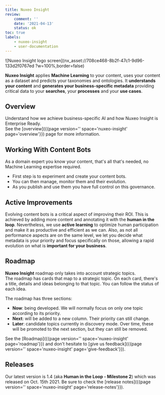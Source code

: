 ```yaml
---
title: Nuxeo Insight
review:
    comment: ''
    date: '2021-04-13'
    status: ok
toc: true
labels:
    - nuxeo-insight
    - user-documentation
---
```


![Nuxeo Insight logo screen](nx_asset://708ce468-8b2f-47c1-9d96-133d2f0767ed ?w=100%,border=false)

**Nuxeo Insight** applies **Machine Learning** to your content, uses your content as a dataset and predicts your taxonomies and ontologies. It **understands your content** and **generates your business-specific metadata** providing critical data to your **searches**, your **processes** and your **use cases**.

## Overview

Understand how we achieve business-specific AI and how Nuxeo Insight is Enterprise Ready.</br>
See the [overview]({{page version='' space='nuxeo-insight' page='overview'}}) page for more information.

## Working With Content Bots

As a domain expert you know your content, that's all that's needed, no Machine Learning expertise required.

- First step is to experiment and create your content bots.
- You can then manage, monitor them and their evolution.
- As you publish and use them you have full control on this governance.

## Active Improvements

Evolving content bots is a critical aspect of improving their ROI.
This is achieved by adding more content and annotating it with the **human in the loop**. Nevertheless, we use **active learning** to optimize human participation and make it as productive and efficient as we can.
Also, as not all performance aspects are on the same level, we let you decide what metadata is your priority and focus specifically on those, allowing a rapid evolution on what is **important for your business**.

<!--
See all details on how to manage [active improvements]({{page version='' space='nuxeo-insight' page='active-improvement'}})
-->

## Roadmap

**Nuxeo Insight** roadmap only takes into account strategic topics.</br>
The roadmap has cards that map to a strategic topic. On each card, there's a title, details and ideas belonging to that topic. You can follow the status of each idea.

The roadmap has three sections:
- **Now**: being developed. We will normally focus on only one topic according to its priority.
- **Next**: will be added to a new column. Their priority can still change.
- **Later**: candidate topics currently in discovery mode. Over time, these will be promoted to the next section, but they can still be removed.

See the [Roadmap]({{page version='' space='nuxeo-insight' page='roadmap'}}) and don't hesitate to
[give us feedback]({{page version='' space='nuxeo-insight' page='give-feedback'}}).

## Releases

Our latest version is 1.4 (aka **Human in the Loop - Milestone 2**) which was released on Oct. 15th 2021.
Be sure to check the [release notes]({{page version='' space='nuxeo-insight' page='release-notes'}}). 
